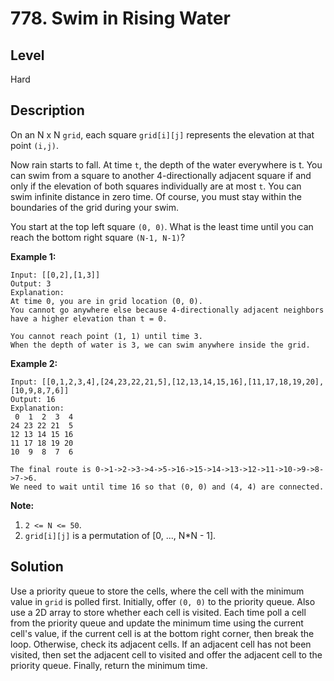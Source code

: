 # 778. Swim in Rising Water
## Level
Hard

## Description
On an N x N `grid`, each square `grid[i][j]` represents the elevation at that point `(i,j)`.

Now rain starts to fall. At time `t`, the depth of the water everywhere is t. You can swim from a square to another 4-directionally adjacent square if and only if the elevation of both squares individually are at most `t`. You can swim infinite distance in zero time. Of course, you must stay within the boundaries of the grid during your swim.

You start at the top left square `(0, 0)`. What is the least time until you can reach the bottom right square `(N-1, N-1)`?

**Example 1:**
```
Input: [[0,2],[1,3]]
Output: 3
Explanation:
At time 0, you are in grid location (0, 0).
You cannot go anywhere else because 4-directionally adjacent neighbors have a higher elevation than t = 0.

You cannot reach point (1, 1) until time 3.
When the depth of water is 3, we can swim anywhere inside the grid.
```
**Example 2:**
```
Input: [[0,1,2,3,4],[24,23,22,21,5],[12,13,14,15,16],[11,17,18,19,20],[10,9,8,7,6]]
Output: 16
Explanation:
 0  1  2  3  4
24 23 22 21  5
12 13 14 15 16
11 17 18 19 20
10  9  8  7  6

The final route is 0->1->2->3->4->5->16->15->14->13->12->11->10->9->8->7->6.
We need to wait until time 16 so that (0, 0) and (4, 4) are connected.
```

**Note:**

1. `2 <= N <= 50`.
2. `grid[i][j]` is a permutation of [0, ..., N*N - 1].

## Solution
Use a priority queue to store the cells, where the cell with the minimum value in `grid` is polled first. Initially, offer `(0, 0)` to the priority queue. Also use a 2D array to store whether each cell is visited. Each time poll a cell from the priority queue and update the minimum time using the current cell's value, if the current cell is at the bottom right corner, then break the loop. Otherwise, check its adjacent cells. If an adjacent cell has not been visited, then set the adjacent cell to visited and offer the adjacent cell to the priority queue. Finally, return the minimum time.
